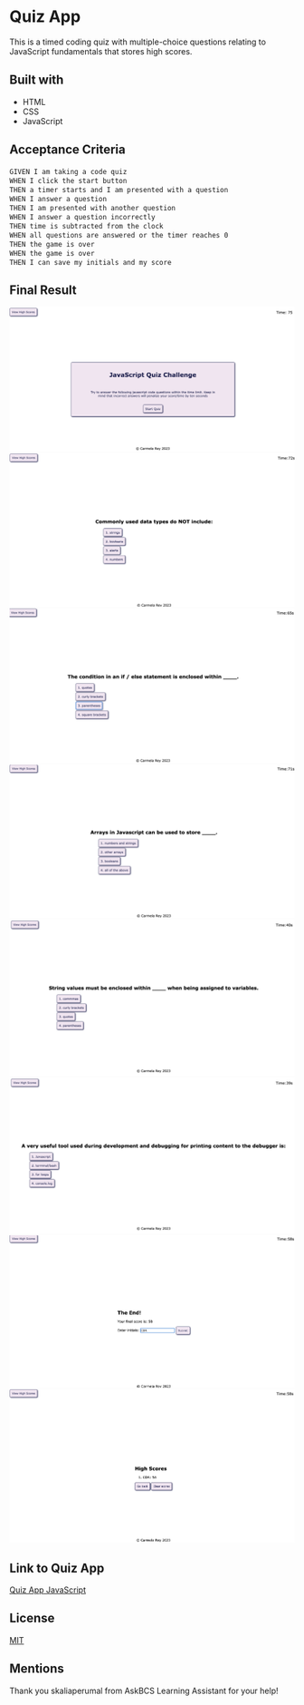 # Quiz App

This is a timed coding quiz with multiple-choice questions relating to JavaScript fundamentals that stores high scores.

## Built with

- HTML
- CSS
- JavaScript
## Acceptance Criteria

```
GIVEN I am taking a code quiz
WHEN I click the start button
THEN a timer starts and I am presented with a question
WHEN I answer a question
THEN I am presented with another question
WHEN I answer a question incorrectly
THEN time is subtracted from the clock
WHEN all questions are answered or the timer reaches 0
THEN the game is over
WHEN the game is over
THEN I can save my initials and my score
```
## Final Result
![Quiz App](./assets/04-01.png)
![Quiz App](./assets/04-02.png)
![Quiz App](./assets/04-03.png)
![Quiz App](./assets/04-04.png)
![Quiz App](./assets/04-05.png)
![Quiz App](./assets/04-06.png)
![Quiz App](./assets/04-07.png)
![Quiz App](./assets/04-08.png)
## Link to Quiz App

[Quiz App JavaScript](https://cdrcar.github.io/challenge04-Quiz-App/)

## License
[MIT](https://choosealicense.com/licenses/mit/)

## Mentions

Thank you skaliaperumal from AskBCS Learning Assistant for your help!
